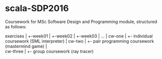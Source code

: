 # scala-SDP2016

Coursework for MSc Software Design and Programming module, structured as follows:

exercises
   |
   +-week01
   |
   +-week02
   |
   +-week03
   |
   ...
   |
cw-one
   |
   +- individual coursework (SML interpreter)
   |
cw-two
   |
   +- pair programming coursework (mastermind game)
   |   
cw-three
   |
   +- group coursework (ray tracer)
